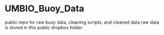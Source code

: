 # UMBIO_Buoy_Data
public repo for raw buoy data, cleaning scripts, and cleaned data
raw data is stored in this public dropbox folder: 